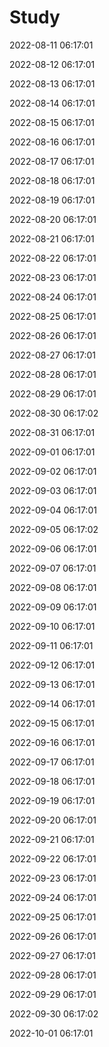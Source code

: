 # Study


2022-08-11 06:17:01

2022-08-12 06:17:01

2022-08-13 06:17:01

2022-08-14 06:17:01

2022-08-15 06:17:01

2022-08-16 06:17:01

2022-08-17 06:17:01

2022-08-18 06:17:01

2022-08-19 06:17:01

2022-08-20 06:17:01

2022-08-21 06:17:01

2022-08-22 06:17:01

2022-08-23 06:17:01

2022-08-24 06:17:01

2022-08-25 06:17:01

2022-08-26 06:17:01

2022-08-27 06:17:01

2022-08-28 06:17:01

2022-08-29 06:17:01

2022-08-30 06:17:02

2022-08-31 06:17:01

2022-09-01 06:17:01

2022-09-02 06:17:01

2022-09-03 06:17:01

2022-09-04 06:17:01

2022-09-05 06:17:02

2022-09-06 06:17:01

2022-09-07 06:17:01

2022-09-08 06:17:01

2022-09-09 06:17:01

2022-09-10 06:17:01

2022-09-11 06:17:01

2022-09-12 06:17:01

2022-09-13 06:17:01

2022-09-14 06:17:01

2022-09-15 06:17:01

2022-09-16 06:17:01

2022-09-17 06:17:01

2022-09-18 06:17:01

2022-09-19 06:17:01

2022-09-20 06:17:01

2022-09-21 06:17:01

2022-09-22 06:17:01

2022-09-23 06:17:01

2022-09-24 06:17:01

2022-09-25 06:17:01

2022-09-26 06:17:01

2022-09-27 06:17:01

2022-09-28 06:17:01

2022-09-29 06:17:01

2022-09-30 06:17:02

2022-10-01 06:17:01

